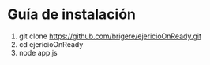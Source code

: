 # Guía de instalación
1. git clone https://github.com/brigere/ejericioOnReady.git
2. cd ejericioOnReady
3. node app.js